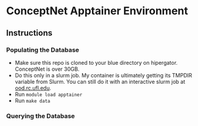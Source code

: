 # ConceptNet Apptainer Environment


## Instructions

### Populating the Database
- Make sure this repo is cloned to your blue directory on hipergator. ConceptNet is over 30GB.
- Do this only in a slurm job. My container is ultimately getting its TMPDIR variable from Slurm. You can still do it with an interactive slurm job at [ood.rc.ufl.edu](ood.rc.ufl.edu).
- Run `module load apptainer`
- Run `make data`

### Querying the Database
